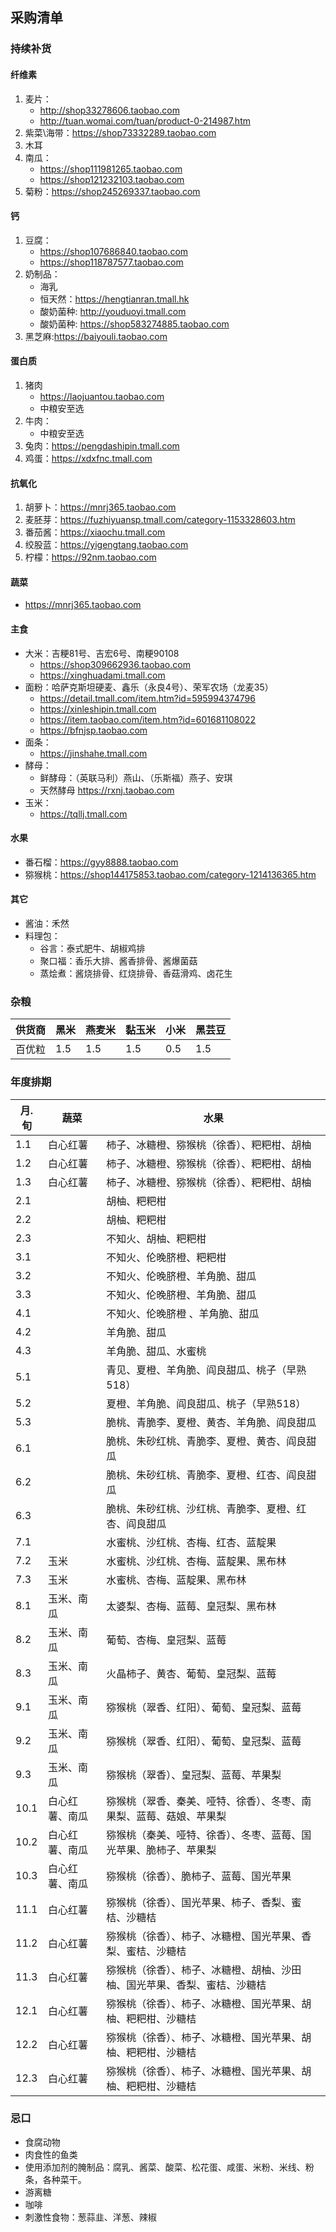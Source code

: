 ## 采购清单

### 持续补货

#### 纤维素

1. 麦片：
   * http://shop33278606.taobao.com
   * http://tuan.womai.com/tuan/product-0-214987.htm
2. 紫菜\海带：https://shop73332289.taobao.com
3. 木耳
4. 南瓜：
   * https://shop111981265.taobao.com
   * https://shop121232103.taobao.com
5. 菊粉：https://shop245269337.taobao.com

#### 钙

1. 豆腐：
   * https://shop107686840.taobao.com
   * https://shop118787577.taobao.com
2. 奶制品：
   * 海乳
   * 恒天然：https://hengtianran.tmall.hk
   * 酸奶菌种: http://youduoyi.tmall.com
   * 酸奶菌种: https://shop583274885.taobao.com
3. 黑芝麻:https://baiyouli.taobao.com

#### 蛋白质

1. 猪肉
   * https://laojuantou.taobao.com
   * 中粮安至选
1. 牛肉：
   * 中粮安至选
1. 兔肉：https://pengdashipin.tmall.com
1. 鸡蛋：https://xdxfnc.tmall.com

#### 抗氧化

1. 胡萝卜：https://mnrj365.taobao.com
2. 麦胚芽：https://fuzhiyuansp.tmall.com/category-1153328603.htm
3. 番茄酱：https://xiaochu.tmall.com
4. 绞股蓝：https://yigengtang.taobao.com
5. 柠檬：https://92nm.taobao.com

#### 蔬菜
* https://mnrj365.taobao.com

#### 主食

* 大米：吉粳81号、吉宏6号、南粳90108
  * https://shop309662936.taobao.com
  * https://xinghuadami.tmall.com
* 面粉：哈萨克斯坦硬麦、鑫乐（永良4号）、荣军农场（龙麦35）
  * https://detail.tmall.com/item.htm?id=595994374796
  * https://xinleshipin.tmall.com
  * https://item.taobao.com/item.htm?id=601681108022
  * https://bfnjsp.taobao.com
* 面条：
  * https://jinshahe.tmall.com
* 酵母：
  * 鲜酵母：（英联马利）燕山、（乐斯福）燕子、安琪
  * 天然酵母 https://rxnj.taobao.com
* 玉米：
  * https://tqllj.tmall.com

#### 水果

* 番石榴：https://gyy8888.taobao.com
* 猕猴桃：https://shop144175853.taobao.com/category-1214136365.htm


#### 其它

* 酱油：禾然
* 料理包：
  * 谷言：泰式肥牛、胡椒鸡排
  * 聚口福：香乐大排、酱香排骨、酱爆菌菇
  * 蒸烩煮：酱烧排骨、红烧排骨、香菇滑鸡、卤花生

### 杂粮

| 供货商     | 黑米  | 燕麦米 | 黏玉米 | 小米 | 黑芸豆  |
| ------- | --- | --- | --- | --- | --- |
| 百优粒 | 1.5   | 1.5   | 1.5   | 0.5   | 1.5   |

### 年度排期

| 月.旬  | 蔬菜      | 水果                                   |
| ---- | ------- | ------------------------------------ |
| 1.1  | 白心红薯    | 柿子、冰糖橙、猕猴桃（徐香）、粑粑柑、胡柚                           |
| 1.2  | 白心红薯    | 柿子、冰糖橙、猕猴桃（徐香）、粑粑柑、胡柚                           |
| 1.3  | 白心红薯    | 柿子、冰糖橙、猕猴桃（徐香）、粑粑柑、胡柚                           |
| 2.1  |         | 胡柚、粑粑柑                               |
| 2.2  |         | 胡柚、粑粑柑                               |
| 2.3  |         | 不知火、胡柚、粑粑柑                           |
| 3.1  |         | 不知火、伦晚脐橙、粑粑柑                         |
| 3.2  |         | 不知火、伦晚脐橙、羊角脆、甜瓜                      |
| 3.3  |         | 不知火、伦晚脐橙、羊角脆、甜瓜                      |
| 4.1  |         | 不知火、伦晚脐橙 、羊角脆、甜瓜                     |
| 4.2  |         | 羊角脆、甜瓜                               |
| 4.3  |         | 羊角脆、甜瓜、水蜜桃                           |
| 5.1  |         | 青见、夏橙、羊角脆、阎良甜瓜、桃子（早熟518）             |
| 5.2  |         | 夏橙、羊角脆、阎良甜瓜、桃子（早熟518）                |
| 5.3  |         | 脆桃、青脆李、夏橙、黄杏、羊角脆、阎良甜瓜                |
| 6.1  |         | 脆桃、朱砂红桃、青脆李、夏橙、黄杏、阎良甜瓜               |
| 6.2  |         | 脆桃、朱砂红桃、青脆李、夏橙、红杏、阎良甜瓜               |
| 6.3  |         | 脆桃、朱砂红桃、沙红桃、青脆李、夏橙、红杏、阎良甜瓜           |
| 7.1  |         | 水蜜桃、沙红桃、杏梅、红杏、蓝靛果                    |
| 7.2  | 玉米      | 水蜜桃、沙红桃、杏梅、蓝靛果、黑布林                   |
| 7.3  | 玉米      | 水蜜桃、杏梅、蓝靛果、黑布林                       |
| 8.1  | 玉米、南瓜   | 太婆梨、杏梅、蓝莓、皇冠梨、黑布林                        |
| 8.2  | 玉米、南瓜   | 葡萄、杏梅、皇冠梨、蓝莓                             |
| 8.3  | 玉米、南瓜   | 火晶柿子、黄杏、葡萄、皇冠梨、蓝莓                        |
| 9.1  | 玉米、南瓜   | 猕猴桃（翠香、红阳）、葡萄、皇冠梨、蓝莓                     |
| 9.2  | 玉米、南瓜   | 猕猴桃（翠香、红阳）、葡萄、皇冠梨、蓝莓         |
| 9.3  | 玉米、南瓜   | 猕猴桃（翠香）、皇冠梨、蓝莓、苹果梨              |
| 10.1 | 白心红薯、南瓜 | 猕猴桃（翠香、秦美、哑特、徐香）、冬枣、南果梨、蓝莓、菇娘、苹果梨           |
| 10.2 | 白心红薯、南瓜 | 猕猴桃（秦美、哑特、徐香）、冬枣、蓝莓、国光苹果、脆柿子、苹果梨 |
| 10.3 | 白心红薯、南瓜 | 猕猴桃（徐香）、脆柿子、蓝莓、国光苹果              |
| 11.1 | 白心红薯    | 猕猴桃（徐香）、国光苹果、柿子、香梨、蜜桔、沙糖桔                        |
| 11.2 | 白心红薯    | 猕猴桃（徐香）、柿子、冰糖橙、国光苹果、香梨、蜜桔、沙糖桔             |
| 11.3 | 白心红薯    | 猕猴桃（徐香）、柿子、冰糖橙、胡柚、沙田柚、国光苹果、香梨、蜜桔、沙糖桔                 |
| 12.1 | 白心红薯    | 猕猴桃（徐香）、柿子、冰糖橙、国光苹果、胡柚、粑粑柑、沙糖桔                   |
| 12.2 | 白心红薯    | 猕猴桃（徐香）、柿子、冰糖橙、国光苹果、胡柚、粑粑柑、沙糖桔                      |
| 12.3 | 白心红薯    | 猕猴桃（徐香）、柿子、冰糖橙、国光苹果、胡柚、粑粑柑、沙糖桔                      |

### 忌口

* 食腐动物
* 肉食性的鱼类
* 使用添加剂的腌制品：腐乳、酱菜、酸菜、松花蛋、咸蛋、米粉、米线、粉条，各种菜干。
* 游离糖
* 咖啡
* 刺激性食物：葱蒜韭、洋葱、辣椒
